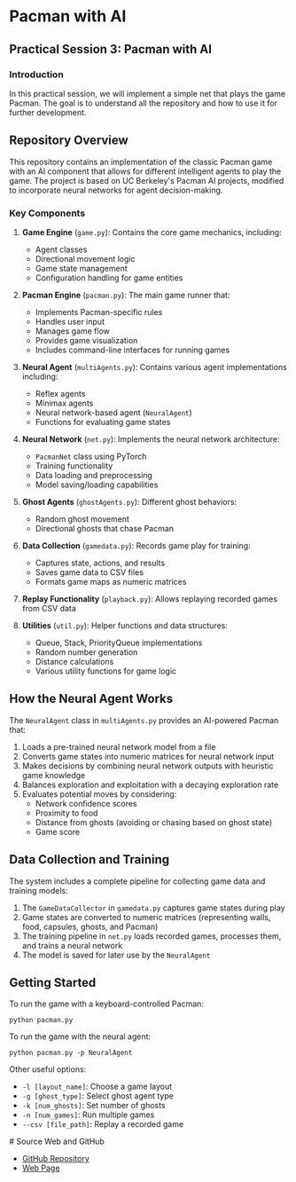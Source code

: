 # Pacman with AI

## Practical Session 3: Pacman with AI

### Introduction

In this practical session, we will implement a simple net that plays the game Pacman. The goal is to understand all the repository and how to use it for further development.

## Repository Overview

This repository contains an implementation of the classic Pacman game with an AI component that allows for different intelligent agents to play the game. The project is based on UC Berkeley's Pacman AI projects, modified to incorporate neural networks for agent decision-making.

### Key Components

1. **Game Engine** (`game.py`): Contains the core game mechanics, including:
   - Agent classes
   - Directional movement logic
   - Game state management
   - Configuration handling for game entities

2. **Pacman Engine** (`pacman.py`): The main game runner that:
   - Implements Pacman-specific rules
   - Handles user input
   - Manages game flow
   - Provides game visualization
   - Includes command-line interfaces for running games

3. **Neural Agent** (`multiAgents.py`): Contains various agent implementations including:
   - Reflex agents
   - Minimax agents
   - Neural network-based agent (`NeuralAgent`)
   - Functions for evaluating game states

4. **Neural Network** (`net.py`): Implements the neural network architecture:
   - `PacmanNet` class using PyTorch
   - Training functionality
   - Data loading and preprocessing
   - Model saving/loading capabilities

5. **Ghost Agents** (`ghostAgents.py`): Different ghost behaviors:
   - Random ghost movement
   - Directional ghosts that chase Pacman

6. **Data Collection** (`gamedata.py`): Records game play for training:
   - Captures state, actions, and results
   - Saves game data to CSV files
   - Formats game maps as numeric matrices

7. **Replay Functionality** (`playback.py`): Allows replaying recorded games from CSV data

8. **Utilities** (`util.py`): Helper functions and data structures:
   - Queue, Stack, PriorityQueue implementations
   - Random number generation
   - Distance calculations
   - Various utility functions for game logic

## How the Neural Agent Works

The `NeuralAgent` class in `multiAgents.py` provides an AI-powered Pacman that:

1. Loads a pre-trained neural network model from a file
2. Converts game states into numeric matrices for neural network input
3. Makes decisions by combining neural network outputs with heuristic game knowledge
4. Balances exploration and exploitation with a decaying exploration rate
5. Evaluates potential moves by considering:
   - Network confidence scores
   - Proximity to food
   - Distance from ghosts (avoiding or chasing based on ghost state)
   - Game score

## Data Collection and Training

The system includes a complete pipeline for collecting game data and training models:

1. The `GameDataCollector` in `gamedata.py` captures game states during play
2. Game states are converted to numeric matrices (representing walls, food, capsules, ghosts, and Pacman)
3. The training pipeline in `net.py` loads recorded games, processes them, and trains a neural network
4. The model is saved for later use by the `NeuralAgent`

## Getting Started

To run the game with a keyboard-controlled Pacman:
```
python pacman.py
```

To run the game with the neural agent:
```
python pacman.py -p NeuralAgent
```

Other useful options:
- `-l [layout_name]`: Choose a game layout
- `-g [ghost_type]`: Select ghost agent type
- `-k [num_ghosts]`: Set number of ghosts
- `-n [num_games]`: Run multiple games
- `--csv [file_path]`: Replay a recorded game


# Source Web and GitHub
- [GitHub Repository](
    https://github.com/AhmedBegggaUA/pacman)
- [Web Page](https://inst.eecs.berkeley.edu/~cs188/fa24/projects/proj2/)